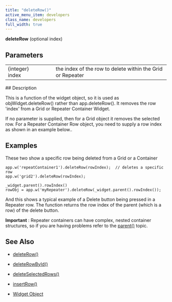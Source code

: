 ```yaml
---
title: "deleteRow()"
active_menu_item: developers
class_name: developers
full_width: true
---
```



**deleteRow** (optional index)

## Parameters

<table>
<tr>
<td width="169">
{integer} index

</td>
<td width="17">
</td>
<td width="694">
the index of the row to delete within the Grid or Repeater

</td>
</tr>
</table>
## Description

This is a function of the widget object, so it is used as objWidget.deleteRow() rather than app.deleteRow(). It removes the row 'index' from a Grid or Repeater Container Widget.

If no parameter is supplied, then for a Grid object it removes the selected row. For a Repeater Container Row object, you need to supply a row index as shown in an example below..

## Examples

These two show a specific row being deleted from a Grid or a Container

    app.w('repeatContainer1').deleteRow(rowIndex);  // deletes a specific row
    app.w('grid2').deleteRow(rowIndex);
     
    _widget.parent().rowIndex()
    rowObj = app.w('myRepeater').deleteRow(_widget.parent().rowIndex());
     
     
     
   

And this shows a typical example of a Delete button being pressed in a Repeater row. The function returns the row index of the parent (which is a row) of the delete button.

**Important** : Repeater containers can have complex, nested container structures, so if you are having problems refer to the [parent()](../general/parent) topic.

## See Also

 - [deleteRow()](deleterow.htm)

 - [deleteRowById()](deleterowbyid.htm)

 - [deleteSelectedRows()](deleteselectedrows.htm)

 - [insertRow()](insertrow.htm)

 - [Widget Object](../../objects-titbits/widget-object)

